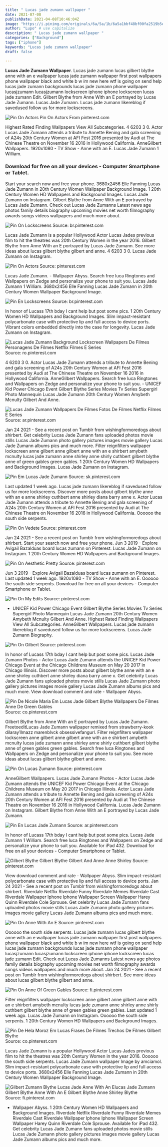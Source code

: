 ```yaml
---
title: " Lucas jade zumann wallpaper "
date: 2021-07-08
publishDate: 2021-04-08T10:46:04Z
image: "https://i.pinimg.com/originals/6a/5a/1b/6a5a1bbf48bf00fa2519b5e00165c28d.jpg"
author: "Lupo" # use capitalize
description: " Lucas jade zumann wallpaper "
categories: ["Background"]
tags: ["iphone"]
keywords: "Lucas jade zumann wallpaper"
draft: false

---
```



**Lucas Jade Zumann Wallpaper**. Lucas jade zumann lucas gilbert blythe anne with an e wallpaper lucas jade zumann wallpaper first post wallpapers phone wallpaper black and white b w im new here wtf is going on send help lucas jade zumann backgrounds lucas jade zumann phone wallpaper lucasjzumann lucasjzumann lockscreen iphone iphone lockscreen lucas jade zumann Edit. Gilbert Blythe from Anne With an E portrayed by Lucas Jade Zumann. Lucas Jade Zumann. Lucas jade zumann likereblog if savedused follow us for more lockscreens.

![Pin On Actors](https://i.pinimg.com/originals/82/dd/52/82dd52fc5443c9ec84128830a88d8aff.jpg "Pin On Actors")
Pin On Actors From pinterest.com


Highest Rated Finding Wallpapers View All Subcategories. 4 6203 3 0. Actor Lucas Jade Zumann attends a tribute to Annette Bening and gala screening of A24s 20th Century Women at AFI Fest 2016 presented by Audi at The Chinese Theatre on November 16 2016 in Hollywood California. AnneGilbert Wallpapers. 1920x1080 - TV Show - Anne with an E. Lucas Jade Zumann 1 William.

### Download for free on all your devices - Computer Smartphone or Tablet.

Start your search now and free your phone. 3680x2456 Elle Fanning Lucas Jade Zumann in 20th Century Women Wallpaper Background Image. 1 20th Century Women HD Wallpapers and Background Images. Lucas Jade Zumann on Instagram. Gilbert Blythe from Anne With an E portrayed by Lucas Jade Zumann. Check out Lucas Jade Zumanns Latest news age photos family details biography upcoming movies net worth filmography awards songs videos wallpapers and much more about.


![Pin On Lockscreens](https://i.pinimg.com/originals/9c/ec/08/9cec087d99e8891c8d83acb0b2135480.jpg "Pin On Lockscreens")
Source: br.pinterest.com

Lucas Jade Zumann is a popular Hollywood Actor Lucas Jades previous film to hit the theatres was 20th Century Women in the year 2016. Gilbert Blythe from Anne With an E portrayed by Lucas Jade Zumann. See more ideas about lucas gilbert blythe gilbert and anne. 4 6203 3 0. Lucas Jade Zumann on Instagram.

![Pin On Actors](https://i.pinimg.com/originals/82/dd/52/82dd52fc5443c9ec84128830a88d8aff.jpg "Pin On Actors")
Source: pinterest.com

Lucas Jade Zumann. - Wallpaper Abyss. Search free luca Ringtones and Wallpapers on Zedge and personalize your phone to suit you. Lucas Jade Zumann 1 William. 3680x2456 Elle Fanning Lucas Jade Zumann in 20th Century Women Wallpaper Background Image.

![Pin En Lockscreens](https://i.pinimg.com/736x/47/27/6b/47276b815fde5c4ddfea0486275b1821.jpg "Pin En Lockscreens")
Source: br.pinterest.com

In honor of Lucass 17th bday I cant help but post some pics. 1 20th Century Women HD Wallpapers and Background Images. Slim impact-resistant polycarbonate case with protective lip and full access to device ports. Vibrant colors embedded directly into the case for longevity. Lucas Jade Zumann on Instagram.

![Lucas Jade Zumann Background Lockscreen Wallpapers De Filmes Personagens De Filmes Netflix Filmes E Series](https://i.pinimg.com/originals/24/18/82/241882b1482f730c76af201f89e259ed.jpg "Lucas Jade Zumann Background Lockscreen Wallpapers De Filmes Personagens De Filmes Netflix Filmes E Series")
Source: ro.pinterest.com

4 6203 3 0. Actor Lucas Jade Zumann attends a tribute to Annette Bening and gala screening of A24s 20th Century Women at AFI Fest 2016 presented by Audi at The Chinese Theatre on November 16 2016 in Hollywood California. AnneGilbert Wallpapers. Search free luca Ringtones and Wallpapers on Zedge and personalize your phone to suit you. - UNICEF Kid Power Chicago Event Gilbert Blythe Series Movies Tv Series Supergirl Photo Mannequin Lucas Jade Zumann 20th Century Women Amybeth Mcnulty Gilbert And Anne.

![Lucas Jade Zumann Wallpapers De Filmes Fotos De Filmes Netflix Filmes E Series](https://i.pinimg.com/736x/87/64/86/876486404253f819e1b27db442327754.jpg "Lucas Jade Zumann Wallpapers De Filmes Fotos De Filmes Netflix Filmes E Series")
Source: ar.pinterest.com

Jan 24 2021 - See a recent post on Tumblr from wishingformoredogs about shirbert. Get celebrity Lucas Jade Zumann fans uploaded photos movie stills Lucas Jade Zumann photo gallery pictures images movie gallery Lucas Jade Zumann albums pics and much more. Filter reignfilters wallpaper lockscreen anne gilbert anne gilbert anne with an e shirbert amybeth mcnulty lucas jade zumann anne shirley anne shirly cuthbert gilbert blythe anne of green gables green gables. 1 20th Century Women HD Wallpapers and Background Images. Lucas Jade Zumann on Instagram.

![Pin Em Lucas Jade Zumann](https://i.pinimg.com/originals/79/54/ae/7954ae19650b028f1badcc967239a20a.jpg "Pin Em Lucas Jade Zumann")
Source: sk.pinterest.com

Last updated 1 week ago. Lucas jade zumann likereblog if savedused follow us for more lockscreens. Discover more posts about gilbert blythe anne with an e anne shirley cuthbert anne shirley diana barry anne x. Actor Lucas Jade Zumann attends a tribute to Annette Bening and gala screening of A24s 20th Century Women at AFI Fest 2016 presented by Audi at The Chinese Theatre on November 16 2016 in Hollywood California. Oooooo the south side serpents.

![Pin On Vedete](https://i.pinimg.com/736x/0e/2e/98/0e2e983010dcc1e50d812a77ce0de288.jpg "Pin On Vedete")
Source: pinterest.com

Jan 24 2021 - See a recent post on Tumblr from wishingformoredogs about shirbert. Start your search now and free your phone. Jun 3 2019 - Explore Avigail Bazalduas board lucas zumann on Pinterest. Lucas Jade Zumann on Instagram. 1 20th Century Women HD Wallpapers and Background Images.

![Pin On Aesthetic Pretty](https://i.pinimg.com/originals/41/1f/83/411f83a8cfb8098dc7607e1239a8e3aa.jpg "Pin On Aesthetic Pretty")
Source: pinterest.com

Jun 3 2019 - Explore Avigail Bazalduas board lucas zumann on Pinterest. Last updated 1 week ago. 1920x1080 - TV Show - Anne with an E. Oooooo the south side serpents. Download for free on all your devices - Computer Smartphone or Tablet.

![Pin On My Edits](https://i.pinimg.com/474x/6f/4f/81/6f4f81929ab87bf33d0909be5a9bd43e.jpg "Pin On My Edits")
Source: pinterest.com

- UNICEF Kid Power Chicago Event Gilbert Blythe Series Movies Tv Series Supergirl Photo Mannequin Lucas Jade Zumann 20th Century Women Amybeth Mcnulty Gilbert And Anne. Highest Rated Finding Wallpapers View All Subcategories. AnneGilbert Wallpapers. Lucas jade zumann likereblog if savedused follow us for more lockscreens. Lucas Jade Zumann Biography.

![Pin On Gilbert](https://i.pinimg.com/originals/84/8f/8e/848f8eb09cee3a5a189bde5f8be4a031.jpg "Pin On Gilbert")
Source: pinterest.com

In honor of Lucass 17th bday I cant help but post some pics. Lucas Jade Zumann Photos - Actor Lucas Jade Zumann attends the UNICEF Kid Power Chicago Event at the Chicago Childrens Museum on May 20 2017 in Chicago Illinois. Discover more posts about gilbert blythe anne with an e anne shirley cuthbert anne shirley diana barry anne x. Get celebrity Lucas Jade Zumann fans uploaded photos movie stills Lucas Jade Zumann photo gallery pictures images movie gallery Lucas Jade Zumann albums pics and much more. View download comment and rate - Wallpaper Abyss.

![Pin De Nicole Maria Em Lucas Jade Gilbert Blythe Wallpapers De Filmes Anne De Green Gables](https://i.pinimg.com/originals/d2/28/c1/d228c187177f923e370ae23eed0b6feb.jpg "Pin De Nicole Maria Em Lucas Jade Gilbert Blythe Wallpapers De Filmes Anne De Green Gables")
Source: co.pinterest.com

Gilbert Blythe from Anne With an E portrayed by Lucas Jade Zumann. FreetoeditLucas Jade Zumann wallpaper remixed from strawberry-kook dilaray1lmazz marenblvck obsessivefangurl. Filter reignfilters wallpaper lockscreen anne gilbert anne gilbert anne with an e shirbert amybeth mcnulty lucas jade zumann anne shirley anne shirly cuthbert gilbert blythe anne of green gables green gables. Search free luca Ringtones and Wallpapers on Zedge and personalize your phone to suit you. See more ideas about lucas gilbert blythe gilbert and anne.

![Pin On Lucas Zumann](https://i.pinimg.com/736x/e9/23/69/e923696e51eddc363ca05da9315f51b3.jpg "Pin On Lucas Zumann")
Source: pinterest.com

AnneGilbert Wallpapers. Lucas Jade Zumann Photos - Actor Lucas Jade Zumann attends the UNICEF Kid Power Chicago Event at the Chicago Childrens Museum on May 20 2017 in Chicago Illinois. Actor Lucas Jade Zumann attends a tribute to Annette Bening and gala screening of A24s 20th Century Women at AFI Fest 2016 presented by Audi at The Chinese Theatre on November 16 2016 in Hollywood California. Lucas Jade Zumann on Instagram. Gilbert Blythe from Anne With an E portrayed by Lucas Jade Zumann.

![Pin En Lucas Jade Zumann](https://i.pinimg.com/originals/25/e1/80/25e18051d12a5252e2ec1d4cdfea8336.jpg "Pin En Lucas Jade Zumann")
Source: ar.pinterest.com

In honor of Lucass 17th bday I cant help but post some pics. Lucas Jade Zumann 1 William. Search free luca Ringtones and Wallpapers on Zedge and personalize your phone to suit you. Available for iPad 432. Download for free on all your devices - Computer Smartphone or Tablet.

![Gilbert Blythe Gilbert Blythe Gilbert And Anne Anne Shirley](https://i.pinimg.com/originals/0b/22/4e/0b224e301cf9e0c8925c79f0bd579b63.jpg "Gilbert Blythe Gilbert Blythe Gilbert And Anne Anne Shirley")
Source: pinterest.com

View download comment and rate - Wallpaper Abyss. Slim impact-resistant polycarbonate case with protective lip and full access to device ports. Jan 24 2021 - See a recent post on Tumblr from wishingformoredogs about shirbert. Riverdale Netflix Riverdale Funny Riverdale Memes Riverdale Cast Riverdale Wallpaper Iphone Iphone Wallpaper Screen Wallpaper Harey Quinn Riverdale Cole Sprouse. Get celebrity Lucas Jade Zumann fans uploaded photos movie stills Lucas Jade Zumann photo gallery pictures images movie gallery Lucas Jade Zumann albums pics and much more.

![Pin On Anne With An E](https://i.pinimg.com/originals/e2/ed/a0/e2eda0b8b70970865d6733be03f17f26.jpg "Pin On Anne With An E")
Source: pinterest.com

Oooooo the south side serpents. Lucas jade zumann lucas gilbert blythe anne with an e wallpaper lucas jade zumann wallpaper first post wallpapers phone wallpaper black and white b w im new here wtf is going on send help lucas jade zumann backgrounds lucas jade zumann phone wallpaper lucasjzumann lucasjzumann lockscreen iphone iphone lockscreen lucas jade zumann Edit. Check out Lucas Jade Zumanns Latest news age photos family details biography upcoming movies net worth filmography awards songs videos wallpapers and much more about. Jan 24 2021 - See a recent post on Tumblr from wishingformoredogs about shirbert. See more ideas about lucas gilbert blythe gilbert and anne.

![Pin On Anne Of Green Gables](https://i.pinimg.com/736x/69/f5/95/69f5951ba6c2acf0d81c7a8027b82dd5.jpg "Pin On Anne Of Green Gables")
Source: fi.pinterest.com

Filter reignfilters wallpaper lockscreen anne gilbert anne gilbert anne with an e shirbert amybeth mcnulty lucas jade zumann anne shirley anne shirly cuthbert gilbert blythe anne of green gables green gables. Last updated 1 week ago. Lucas Jade Zumann on Instagram. Oooooo the south side serpents. 1 20th Century Women HD Wallpapers and Background Images.

![Pin De Hela Moroz Em Lucas Frases De Filmes Trechos De Filmes Gilbert Blythe](https://i.pinimg.com/originals/2d/75/54/2d75547e330d5cf6fb53a1a3e6f7030c.jpg "Pin De Hela Moroz Em Lucas Frases De Filmes Trechos De Filmes Gilbert Blythe")
Source: co.pinterest.com

Lucas Jade Zumann is a popular Hollywood Actor Lucas Jades previous film to hit the theatres was 20th Century Women in the year 2016. Oooooo the south side serpents. Lucas Jade Zumann wallpaper Image by amciamol. Slim impact-resistant polycarbonate case with protective lip and full access to device ports. 3680x2456 Elle Fanning Lucas Jade Zumann in 20th Century Women Wallpaper Background Image.

![Gilbert Zumann Blythe Lucas Jade Anne With An Elucas Jade Zumann Gilbert Blythe Anne With An E Gilbert Blythe Anne Shirley Blythe](https://i.pinimg.com/originals/6a/5a/1b/6a5a1bbf48bf00fa2519b5e00165c28d.jpg "Gilbert Zumann Blythe Lucas Jade Anne With An Elucas Jade Zumann Gilbert Blythe Anne With An E Gilbert Blythe Anne Shirley Blythe")
Source: fi.pinterest.com

- Wallpaper Abyss. 1 20th Century Women HD Wallpapers and Background Images. Riverdale Netflix Riverdale Funny Riverdale Memes Riverdale Cast Riverdale Wallpaper Iphone Iphone Wallpaper Screen Wallpaper Harey Quinn Riverdale Cole Sprouse. Available for iPad 432. Get celebrity Lucas Jade Zumann fans uploaded photos movie stills Lucas Jade Zumann photo gallery pictures images movie gallery Lucas Jade Zumann albums pics and much more.

